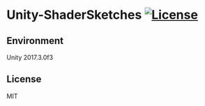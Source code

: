 # Unity-ShaderSketches [![License](https://img.shields.io/badge/license-MIT-lightgrey.svg)](http://mit-license.org)

## Environment
Unity 2017.3.0f3

## License
MIT
